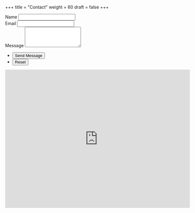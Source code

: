 +++
title = "Contact"
weight = 60
draft = false
+++

<form method="post" action="https://formspree.io/css@lsesu.org">
	<div class="field half first">
		<label for="name">Name</label>
		<input type="text" name="name" id="name" />
	</div>
	<div class="field half">
		<label for="email">Email</label>
		<input type="text" name="email" id="email" />
	</div>
	<div class="field">
		<label for="message">Message</label>
		<textarea name="message" id="message" rows="4"></textarea>
	</div>
	<ul class="actions">
		<li><input type="submit" value="Send Message" class="special" /></li>
		<li><input type="reset" value="Reset" /></li>
	</ul>
</form>
<div id='map'>
<iframe src="https://www.google.com/maps/embed?pb=!1m18!1m12!1m3!1d2482.919656322957!2d-0.11788668422975283!3d51.51468997963626!2m3!1f0!2f0!3f0!3m2!1i1024!2i768!4f13.1!3m3!1m2!1s0x487604b542d35857%3A0x1c75cef3dff69e5c!2sLSE+Library%3A+The+British+Library+of+Political+and+Economic+Science!5e0!3m2!1sen!2suk!4v1516312446364" width="600" height="450" frameborder="0" style="border:0" allowfullscreen></iframe>
</div>